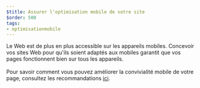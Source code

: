 ```yaml
---
$title: Assurer l'optimisation mobile de votre site
$order: 500
tags:
- optimisationmobile
---
```


Le Web est de plus en plus accessible sur les appareils mobiles. Concevoir vos sites Web pour qu'ils soient adaptés aux mobiles garantit que vos pages fonctionnent bien sur tous les appareils.<br><br> Pour savoir comment vous pouvez améliorer la convivialité mobile de votre page, consultez les recommandations [ici](https://developers.google.com/search/mobile-sites).
